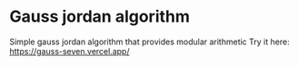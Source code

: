 # Gauss jordan algorithm
Simple gauss jordan algorithm that provides modular arithmetic
Try it here: https://gauss-seven.vercel.app/
